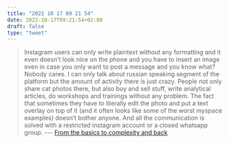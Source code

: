 ```yaml
---
title: "2022 10 17 09 21 54"
date: 2022-10-17T09:21:54+02:00
draft: false
type: "tweet"
---
```

> Instagram users can only write plaintext without any formatting and it even doesn’t look nice on
the phone and you have to insert an image even in case you only want to post a message and you
know what? Nobody cares. I can only talk about russian speaking segment of the platform but the
amount of activity there is just crazy. People not only share cat photos there, but also buy and
sell stuff, write analytical articles, do workshops and trainings without any problem. The fact
that sometimes they have to literally edit the photo and put a text overlay on top of it (and it
often looks like some of the worst myspace examples) doesn’t bother anyone. And all the
communication is solved with a restricted instagram account or a closed whatsapp group. --- [From the basics to complexity and back](https://can3p.github.io//blog_draft/2022/10/14/no-html/)
